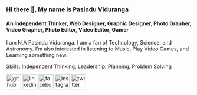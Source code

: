 ### Hi there 👋, My name is Pasindu Viduranga
#### An Independent Thinker, Web Designer, Graphic Designer, Photo Grapher, Video Grapher, Photo Editor, Video Editor, Gamer
I am N.A Pasindu Viduranga. I am a fan of Technology, Science, and Astronomy. I’m also interested in listening to Music, Play Video Games, and Learning something new.

Skills: Independent Thinking, Leadership, Planning, Problem Solving


[<img src='https://cdn.jsdelivr.net/npm/simple-icons@3.0.1/icons/github.svg' alt='github' height='40'>](https://github.com/napviduranga)  [<img src='https://cdn.jsdelivr.net/npm/simple-icons@3.0.1/icons/linkedin.svg' alt='linkedin' height='40'>](https://www.linkedin.com/in/napviduranga/)  [<img src='https://cdn.jsdelivr.net/npm/simple-icons@3.0.1/icons/facebook.svg' alt='facebook' height='40'>](https://www.facebook.com/napviduranga)  [<img src='https://cdn.jsdelivr.net/npm/simple-icons@3.0.1/icons/instagram.svg' alt='instagram' height='40'>](https://www.instagram.com/napviduranga/)  [<img src='https://cdn.jsdelivr.net/npm/simple-icons@3.0.1/icons/twitter.svg' alt='twitter' height='40'>](https://twitter.com/napviduranga)  

